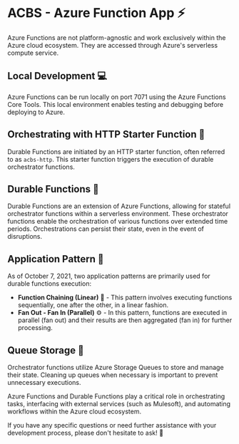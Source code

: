 # ACBS - Azure Function App ⚡️

Azure Functions are not platform-agnostic and work exclusively within the Azure cloud ecosystem. They are accessed through Azure's serverless compute service.

## Local Development :computer:

Azure Functions can be run locally on port 7071 using the Azure Functions Core Tools. This local environment enables testing and debugging before deploying to Azure.

## Orchestrating with HTTP Starter Function :electric_plug:

Durable Functions are initiated by an HTTP starter function, often referred to as `acbs-http`. This starter function triggers the execution of durable orchestrator functions.

## Durable Functions 🔄

Durable Functions are an extension of Azure Functions, allowing for stateful orchestrator functions within a serverless environment. These orchestrator functions enable the orchestration of various functions over extended time periods. Orchestrations can persist their state, even in the event of disruptions.

## Application Pattern :rocket:

As of October 7, 2021, two application patterns are primarily used for durable functions execution:

- **Function Chaining (Linear)** 🔄 - This pattern involves executing functions sequentially, one after the other, in a linear fashion.
- **Fan Out - Fan In (Parallel)** ⚙️ - In this pattern, functions are executed in parallel (fan out) and their results are then aggregated (fan in) for further processing.

## Queue Storage :file_folder:

Orchestrator functions utilize Azure Storage Queues to store and manage their state. Cleaning up queues when necessary is important to prevent unnecessary executions.

Azure Functions and Durable Functions play a critical role in orchestrating tasks, interfacing with external services (such as Mulesoft), and automating workflows within the Azure cloud ecosystem.

If you have any specific questions or need further assistance with your development process, please don't hesitate to ask! :memo:
